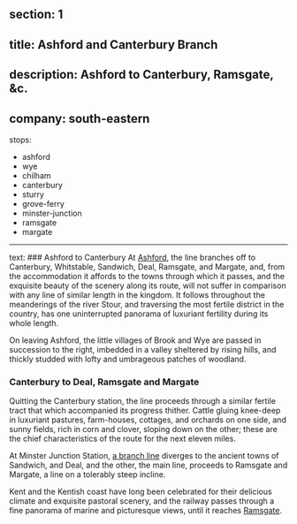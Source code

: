 ﻿section: 1
----
title: Ashford and Canterbury Branch
----
description: Ashford to Canterbury, Ramsgate, &c.
----
company: south-eastern
----
stops:
- ashford
- wye
- chilham
- canterbury
- sturry
- grove-ferry
- minster-junction
- ramsgate
- margate
----
text: ### Ashford to Canterbury
At [Ashford](/stations/ashford), the line branches off to Canterbury, Whitstable, Sandwich, Deal, Ramsgate, and Margate, and, from the accommodation it affords to the towns through which it passes, and the exquisite beauty of the scenery along its route, will not suffer in comparison with any line of similar length in the kingdom. It follows throughout the meanderings of the river Stour, and traversing the most fertile district in the country, has one uninterrupted panorama of luxuriant fertility during its whole length.

On leaving Ashford, the little villages of Brook and Wye are passed in succession to the right, imbedded in a valley sheltered by rising hills, and thickly studded with lofty and umbrageous patches of woodland.

### Canterbury to Deal, Ramsgate and Margate
Quitting the Canterbury station, the line proceeds through a similar fertile tract that which accompanied its progress thither. Cattle gluing knee-deep in luxuriant pastures, farm-houses, cottages, and orchards on one side, and sunny fields, rich in corn and clover, sloping down on the other; these are the chief characteristics of the route for the next eleven miles.

At Minster Junction Station, [a branch line](/routes/minster-junction-to-deal) diverges to the ancient towns of Sandwich, and Deal, and the other, the main line, proceeds to Ramsgate and Margate, a line on a tolerably steep incline.

Kent and the Kentish coast have long been celebrated for their delicious climate and exquisite pastoral scenery, and the railway passes through a fine panorama of marine and picturesque views, until it reaches [Ramsgate](/stations/ramsgate).
